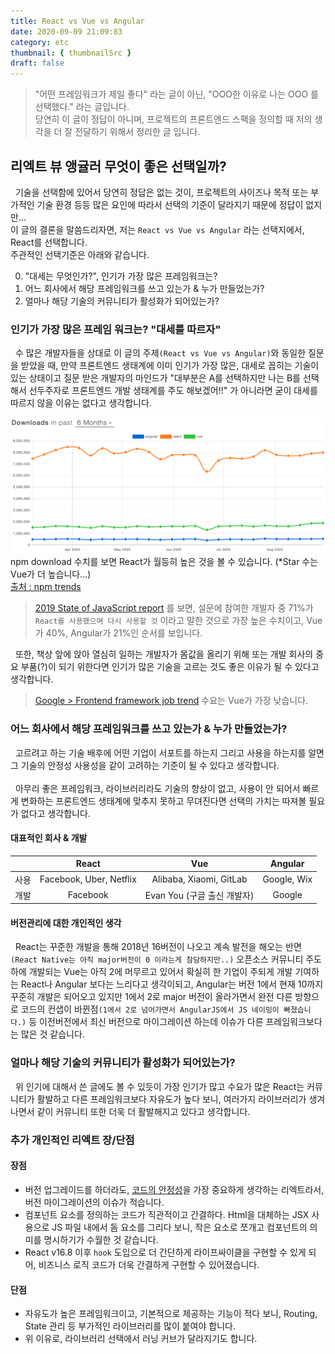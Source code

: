 ```yaml
---
title: React vs Vue vs Angular
date: 2020-09-09 21:09:83
category: etc
thumbnail: { thumbnailSrc }
draft: false
---
```


> "어떤 프레임워크가 제일 좋다" 라는 글이 아닌, "OOO한 이유로 나는 OOO 를 선택했다." 라는 글입니다.<br/>
당연히 이 글이 정답이 아니며, 프로젝트의 프론트엔드 스팩을 정의할 때 저의 생각을 더 잘 전달하기 위해서 정리한 글 입니다.

## 리엑트 뷰 앵귤러 무엇이 좋은 선택일까?

&nbsp;&nbsp;기술을 선택함에 있어서 당연히 정답은 없는 것이, 프로젝트의 사이즈나 목적 또는 부가적인 기술 환경 등등 많은 요인에 따라서 선택의 기준이 달라지기 때문에 정답이 없지만...<br/>
이 글의 결론을 말씀드리자면, 저는 `React vs Vue vs Angular` 라는 선택지에서, React를 선택합니다.<br/>
주관적인 선택기준은 아래와 같습니다.

0. "대세는 무엇인가?", 인기가 가장 많은 프레임워크는?
1. 어느 회사에서 해당 프레임워크를 쓰고 있는가 & 누가 만들었는가?
2. 얼마나 해당 기술의 커뮤니티가 활성화가 되어있는가?

### 인기가 가장 많은 프레임 워크는? "대세를 따르자"
&nbsp;&nbsp;수 많은 개발자들을 상대로 이 글의 주제`(React vs Vue vs Angular)`와 동일한 질문을 받았을 때, 만약 프론트엔드 생태계에 이미 인기가 가장 많은, 대세로 꼽히는 기술이 있는 상태이고 질문 받은 개발자의 마인드가 "대부분은 A를 선택하지만 나는 B를 선택해서 선두주자로 프론트엔드 개발 생태계를 주도 해보겠어!!" 가 아니라면 굳이 대세를 따르지 않을 이유는 없다고 생각합니다.

![](./images/npm-trends.png)
npm download 수치를 보면 React가 월등히 높은 것을 볼 수 있습니다. (*Star 수는 Vue가 더 높습니다...)<br/>
[출처 : npm trends](https://www.npmtrends.com/angular-vs-react-vs-vue)

>[2019 State of JavaScript report](https://2019.stateofjs.com/front-end-frameworks/) 를 보면, 설문에 참여한 개발자 중 71%가 `React를 사용했으며 다시 사용할 것` 이라고 말한 것으로 가장 높은 수치이고, Vue가 40%, Angular가 21%인 순서를 보입니다.

&nbsp;&nbsp;또한, 책상 앞에 앉아 열심히 일하는 개발자가 몸값을 올리기 위해 또는 개발 회사의 중요 부품(?)이 되기 위한다면 인기가 많은 기술을 고르는 것도 좋은 이유가 될 수 있다고 생각합니다.
> [Google > Frontend framework job trend](https://trends.google.com/trends/explore?cat=31&q=Vue%20jobs,React%20jobs,Angular%20jobs) 수요는 Vue가 가장 낮습니다.

### 어느 회사에서 해당 프레임워크를 쓰고 있는가 & 누가 만들었는가?
&nbsp;&nbsp;고르려고 하는 기술 배후에 어떤 기업이 서포트를 하는지 그리고 사용을 하는지를 알면 그 기술의 안정성 사용성을 같이 고려하는 기준이 될 수 있다고 생각합니다.<br/><br/>
&nbsp;&nbsp;아무리 좋은 프레임워크, 라이브러리라도 기술의 향상이 없고, 사용이 안 되어서 빠르게 변화하는 프론트엔드 생태계에 맞추지 못하고 무뎌진다면 선택의 가치는 따져볼 필요가 없다고 생각합니다.

#### 대표적인 회사 & 개발
| |React|Vue|Angular|
|:-:|:-:|:-:|:-:|
|사용|Facebook, Uber, Netflix|Alibaba, Xiaomi, GitLab|Google, Wix|
|개발|Facebook|Evan You (구글 출신 개발자)|Google|

#### 버전관리에 대한 개인적인 생각
&nbsp;&nbsp;React는 꾸준한 개발을 통해 2018년 16버전이 나오고 계속 발전을 해오는 반면 `(React Native는 아직 major버전이 0 이라는게 참담하지만..)` 오픈소스 커뮤니티 주도하에 개발되는 Vue는 아직 2에 머무르고 있어서 확실히 한 기업이 주되게 개발 기여하는 React나 Angular 보다는 느리다고 생각이되고, Angular는 버전 1에서 현재 10까지 꾸준히 개발은 되어오고 있지만 1에서 2로 major 버전이 올라가면서 완전 다른 방향으로 코드의 컨샙이 바뀐점`(1에서 2로 넘어가면서 AngularJS에서 JS 네이밍이 빠졌습니다.)` 등 이전버전에서 최신 버전으로 마이그레이션 하는데 이슈가 다른 프레임워크보다는 많은 것 같습니다.

### 얼마나 해당 기술의 커뮤니티가 활성화가 되어있는가?
&nbsp;&nbsp;위 인기에 대해서 쓴 글에도 볼 수 있듯이 가장 인기가 많고 수요가 많은 React는 커뮤니티가 활발하고 다른 프레임워크보다 자유도가 높다 보니, 여러가지 라이브러리가 생겨나면서 같이 커뮤니티 또한 더욱 더 활발해지고 있다고 생각합니다.

### 추가 개인적인 리엑트 장/단점

#### 장점
- 버전 업그레이드를 하더라도, [코드의 안정성](https://reactjs.org/docs/design-principles.html#stability)을 가장 중요하게 생각하는 리엑트라서, 버전 마이그레이션의 이슈가 적습니다.
- 컴포넌트 요소를 정의하는 코드가 직관적이고 간결하다. Html을 대체하는 JSX 사용으로 JS 파일 내에서 돔 요소를 그리다 보니, 작은 요소로 쪼개고 컴포넌트의 의미를 명시하기가 수월한 것 같습니다.
- React v16.8 이후 `hook` 도입으로 더 간단하게 라이프싸이클을 구현할 수 있게 되어, 비즈니스 로직 코드가 더욱 간결하게 구현할 수 있어졌습니다.

#### 단점
- 자유도가 높은 프레임워크이고, 기본적으로 제공하는 기능이 적다 보니, Routing, State 관리 등 부가적인 라이브러리를 많이 붙여야 합니다.
- 위 이유로, 라이브러리 선택에서 러닝 커브가 달라지기도 합니다.

